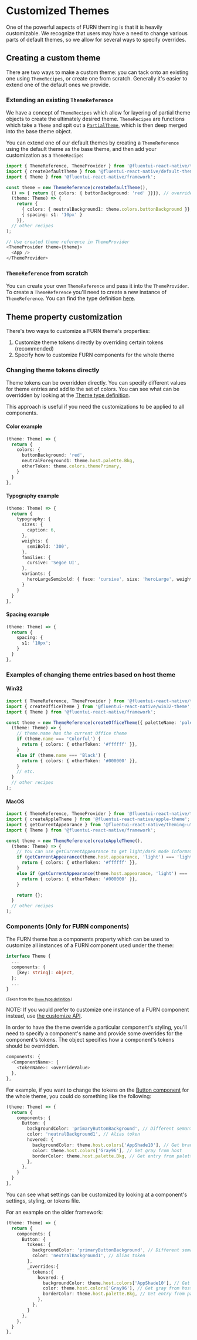 # Customized Themes

One of the powerful aspects of FURN theming is that it is heavily customizable. We recognize that users may have a need to change various parts of default themes, so we allow for several ways to specify overrides.

## Creating a custom theme

There are two ways to make a custom theme: you can tack onto an existing one using `ThemeRecipes`, or create one from scratch. Generally it's easier to extend one of the default ones we provide.

### Extending an existing `ThemeReference`

We have a concept of `ThemeRecipes` which allow for layering of partial theme objects to create the ultimately desired theme. `ThemeRecipes` are functions which take a `Theme` and spit out a [`PartialTheme`](../../../packages/theming/theme-types/src/Theme.types.ts), which is then deep merged into the base theme object.

You can extend one of our default themes by creating a `ThemeReference` using the default theme as the base theme, and then add your customization as a `ThemeRecipe`:

```ts
import { ThemeReference, ThemeProvider } from '@fluentui-react-native/theme';
import { createDefaultTheme } from '@fluentui-react-native/default-theme';
import { Theme } from '@fluentui-react-native/framework';

const theme = new ThemeReference(createDefaultTheme(),
  () => { return {{ colors: { buttonBackground: 'red' }}}}, // overrides the buttonBackground color token, all other colors are kept in tact
  (theme: Theme) => {
    return {
      { colors: { neutralBackground1: theme.colors.buttonBackground }}, // This is now red, because theme has previous recipe applied
      { spacing: s1: '10px' }
    }},
  // other recipes
);

// Use created theme reference in ThemeProvider
<ThemeProvider theme={theme}>
  <App />
</ThemeProvider>
```

### `ThemeReference` from scratch

You can create your own `ThemeReference` and pass it into the `ThemeProvider`. To create a `ThemeReference` you'll need to create a new instance of `ThemeReference`. You can find the type definition [here](../../../packages/framework/theme/src/themeReference.ts).

## Theme property customization

There's two ways to customize a FURN theme's properties:

1. Customize theme tokens directly by overriding certain tokens (recommended)
2. Specify how to customize FURN components for the whole theme

### Changing theme tokens directly

Theme tokens can be overridden directly. You can specify different values for theme entries and add to the set of colors. You can see what can be overridden by looking at the [Theme type definition](../../../packages/theming/theme-types/src/Theme.types.ts).

This approach is useful if you need the customizations to be applied to all components.

#### Color example

```ts
(theme: Theme) => {
  return {
    colors: {
      buttonBackground: 'red',
      neutralForeground1: theme.host.palette.Bkg,
      otherToken: theme.colors.themePrimary,
    }
  }
},
```

#### Typography example

```ts
(theme: Theme) => {
  return {
    typography: {
      sizes: {
        caption: 6,
      },
      weights: {
        semiBold: '300',
      },
      families: {
        cursive: 'Segoe UI',
      },
      variants: {
        heroLargeSemibold: { face: 'cursive', size: 'heroLarge', weight: 'semiBold' }
      }
    }
  }
},
```

#### Spacing example

```ts
(theme: Theme) => {
  return {
    spacing: {
      s1: '10px';
    }
  }
},
```

### Examples of changing theme entries based on host theme

#### Win32

```ts
import { ThemeReference, ThemeProvider } from '@fluentui-react-native/theme';
import { createOfficeTheme } from '@fluentui-react-native/win32-theme';
import { Theme } from '@fluentui-react-native/framework';

const theme = new ThemeReference(createOfficeTheme({ paletteName: 'palette' }),
  (theme: Theme) => {
    // theme.name has the current Office theme
    if (theme.name === 'Colorful') {
      return { colors: { otherToken: '#ffffff' }},
    }
    else if (theme.name === 'Black') {
      return { colors: { otherToken: '#000000' }},
    }
    // etc.
  }
  // other recipes
);
```

#### MacOS

```ts
import { ThemeReference, ThemeProvider } from '@fluentui-react-native/theme';
import { createAppleTheme } from '@fluentui-react-native/apple-theme';
import { getCurrentAppearance } from '@fluentui-react-native/theming-utils';
import { Theme } from '@fluentui-react-native/framework';

const theme = new ThemeReference(createAppleTheme(),
  (theme: Theme) => {
    // You can use getCurrentAppearance to get light/dark mode information for MacOS
    if (getCurrentAppearance(theme.host.appearance, 'light') === 'light') {
      return { colors: { otherToken: '#ffffff' }},
    }
    else if (getCurrentAppearance(theme.host.appearance, 'light') === 'dark') {
      return { colors: { otherToken: '#000000' }},
    }

    return {};
  }
  // other recipes
);
```

### Components (Only for FURN components)

The FURN theme has a components property which can be used to customize all instances of a FURN component used under the theme:

```ts
interface Theme {
  ...
  components: {
    [key: string]: object,
  };
  ...
}
```

<font size=1>(Taken from the [`Theme` type definition](../../../packages/theming/theme-types/src/Theme.types.ts).)</font>

NOTE: If you would prefer to customize one instance of a FURN component instead, use [the customize API](../../../packages/framework/composition/README.md).

In order to have the theme override a particular component's styling, you'll need to specify a component's name and provide some overrides for the component's tokens. The object specifies how a component's tokens should be overridden.

```ts
components: {
  <ComponentName>: {
    <tokenName>: <overrideValue>
  },
},
```

For example, if you want to change the tokens on the [Button component](../../../packages/components/Button) for the whole theme, you could do something like the following:

```ts
(theme: Theme) => {
  return {
    components: {
      Button: {
        backgroundColor: 'primaryButtonBackground', // Different semantic color
        color: 'neutralBackground1', // Alias token
        hovered: {
          backgroundColor: theme.host.colors['AppShade10'], // Get brand color from host
          color: theme.host.colors['Gray96'], // Get gray from host
          borderColor: theme.host.palette.Bkg, // Get entry from palette from host
        },
      },
    }
  }
},
```

You can see what settings can be customized by looking at a component's settings, styling, or tokens file.

For an example on the older framework:

```ts
(theme: Theme) => {
  return {
    components: {
      Button: {
        tokens: {
          backgroundColor: 'primaryButtonBackground', // Different semantic color
          color: 'neutralBackground1', // Alias token
        },
        _overrides:{
          tokens:{
            hovered: {
              backgroundColor: theme.host.colors['AppShade10'], // Get brand color from host
              color: theme.host.colors['Gray96'], // Get gray from host
              borderColor: theme.host.palette.Bkg, // Get entry from palette from host
            },
          },
        }
      },
    },
  }
},
```
